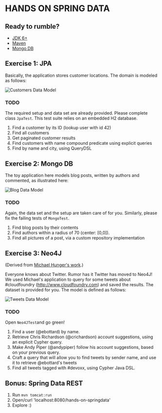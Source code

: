 # HANDS ON SPRING DATA

## Ready to rumble?

 * [JDK 6+](http://www.oracle.com/technetwork/java/javase/downloads/index.html)
 * [Maven](http://maven.apache.org/download.html)
 * [Mongo DB](http://www.mongodb.org/downloads)

## Exercise 1: JPA

Basically, the application stores customer locations.
The domain is modeled as follows:

![Customers Data Model](https://raw.github.com/ericbottard/hands-on-spring-data/master/src/etc/doc/diagram-customers.png)


### TODO

The required setup and data set are already provided.
Please complete class `JpaTest`. This test suite relies on an embedded H2 database.

   1. Find a customer by its ID (lookup user with id 42)
   1. Find all customers
   1. Get paginated customer results 
   1. Find customers with name compound predicate using explicit queries
   1. Find by name and city, using QueryDSL

## Exercise 2: Mongo DB

The toy application here models blog posts, written by authors and commented,
as illustrated here:

![Blog Data Model](https://raw.github.com/ericbottard/hands-on-spring-data/master/src/etc/doc/diagram-blog.png)


### TODO

Again, the data set and the setup are taken care of for you.
Similarly, please fix the failing tests of `MongoTest`.

   1. Find blog posts by their contents
   1. Find authors within a radius of 70 (center: [0,0]).
   1. Find all pictures of a post, via a custom repository implementation


## Exercise 3: Neo4J

(Derived from [Michael Hunger's work](https://github.com/jexp/sdn-twitter-graph).)

Everyone knows about Twitter. Rumor has it Twitter has moved to Neo4J! 
We used Michael's application to query for some tweets about #cloudfoundry (http://www.cloudfoundry.com) and saved the results. The dataset is provided for you.
The model is defined as follows:

![Tweets Data Model](https://raw.github.com/ericbottard/hands-on-spring-data/master/src/etc/doc/diagram-tweets.png)


### TODO

Open `Neo4JTest`and go green!

   1. Find a user (@ebottard) by name.
   1. Retrieve Chris Richardson (@crichardson) account suggestions, using an explicit Cypher query.
   1. Make Andy Piper (@andypiper) follow his account suggestions, based on your previous query.
   1. Craft a query that will allow you to find tweets by sender name, and use it to retrieve @ebottard's tweets
   1. Find all tweets tagged with #devoxx, using Cypher Java DSL.



## Bonus: Spring Data REST

   1. Run `mvn tomcat:run`
   1. Open/curl 'localhost:8080/hands-on-springdata'
   1. Explore :)

